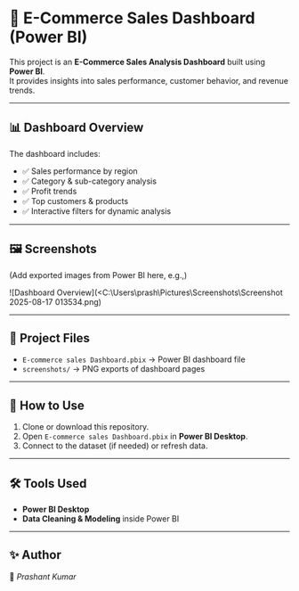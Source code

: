 # 🛒 E-Commerce Sales Dashboard (Power BI)

This project is an **E-Commerce Sales Analysis Dashboard** built using **Power BI**.  
It provides insights into sales performance, customer behavior, and revenue trends.

---

## 📊 Dashboard Overview
The dashboard includes:
- ✅ Sales performance by region
- ✅ Category & sub-category analysis
- ✅ Profit trends
- ✅ Top customers & products
- ✅ Interactive filters for dynamic analysis

---

## 🖼️ Screenshots
(Add exported images from Power BI here, e.g.,)

![Dashboard Overview](<C:\Users\prash\Pictures\Screenshots\Screenshot 2025-08-17 013534.png)

---

## 📂 Project Files
- `E-commerce sales Dashboard.pbix` → Power BI dashboard file
- `screenshots/` → PNG exports of dashboard pages

---

## 🚀 How to Use
1. Clone or download this repository.
2. Open `E-commerce sales Dashboard.pbix` in **Power BI Desktop**.
3. Connect to the dataset (if needed) or refresh data.

---

## 🛠️ Tools Used
- **Power BI Desktop**
- **Data Cleaning & Modeling** inside Power BI

---

## ✨ Author
👤 *Prashant Kumar*  
